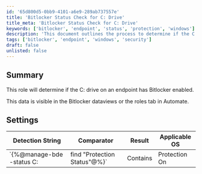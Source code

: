 ```yaml
---
id: '65d800d5-0bb9-4101-a6e9-289ab737557e'
title: 'Bitlocker Status Check for C: Drive'
title_meta: 'Bitlocker Status Check for C: Drive'
keywords: ['bitlocker', 'endpoint', 'status', 'protection', 'windows']
description: 'This document outlines the process to determine if the C: drive on an endpoint has Bitlocker enabled. It includes information on accessing the data through Bitlocker dataviews or the roles tab in ConnectWise Automate, along with the necessary detection string and settings.'
tags: ['bitlocker', 'endpoint', 'windows', 'security']
draft: false
unlisted: false
---
```

## Summary

This role will determine if the C: drive on an endpoint has Bitlocker enabled.

This data is visible in the Bitlocker dataviews or the roles tab in Automate.

## Settings

| Detection String                                     | Comparator | Result        | Applicable OS |
|-----------------------------------------------------|------------|---------------|----------------|
| `{%@manage-bde -status C: | find "Protection Status"@%}` | Contains   | Protection On | Windows OS     |






